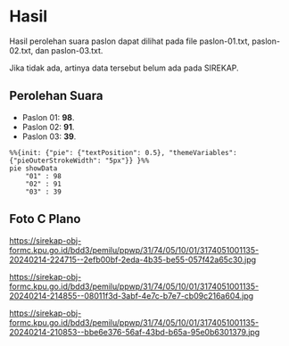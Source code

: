 # Hasil

Hasil perolehan suara paslon dapat dilihat pada file paslon-01.txt, paslon-02.txt, dan paslon-03.txt.

Jika tidak ada, artinya data tersebut belum ada pada SIREKAP.

## Perolehan Suara

 * Paslon 01: **98**.
 * Paslon 02: **91**.
 * Paslon 03: **39**.

```mermaid
%%{init: {"pie": {"textPosition": 0.5}, "themeVariables": {"pieOuterStrokeWidth": "5px"}} }%%
pie showData
    "01" : 98
    "02" : 91
    "03" : 39
```
## Foto C Plano

https://sirekap-obj-formc.kpu.go.id/bdd3/pemilu/ppwp/31/74/05/10/01/3174051001135-20240214-224715--2efb00bf-2eda-4b35-be55-057f42a65c30.jpg

https://sirekap-obj-formc.kpu.go.id/bdd3/pemilu/ppwp/31/74/05/10/01/3174051001135-20240214-214855--08011f3d-3abf-4e7c-b7e7-cb09c216a604.jpg

https://sirekap-obj-formc.kpu.go.id/bdd3/pemilu/ppwp/31/74/05/10/01/3174051001135-20240214-210853--bbe6e376-56af-43bd-b65a-95e0b6301379.jpg
